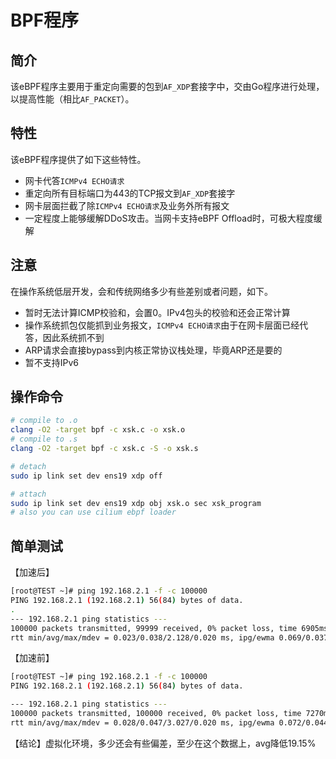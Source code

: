 # BPF程序

## 简介

该eBPF程序主要用于重定向需要的包到`AF_XDP`套接字中，交由Go程序进行处理，以提高性能（相比`AF_PACKET`）。

## 特性

该eBPF程序提供了如下这些特性。

* 网卡代答`ICMPv4 ECHO请求`
* 重定向所有目标端口为443的TCP报文到`AF_XDP`套接字
* 网卡层面拦截了除`ICMPv4 ECHO请求`及业务外所有报文
* 一定程度上能够缓解DDoS攻击。当网卡支持eBPF Offload时，可极大程度缓解

## 注意

在操作系统低层开发，会和传统网络多少有些差别或者问题，如下。

* 暂时无法计算ICMP校验和，会置0。IPv4包头的校验和还会正常计算
* 操作系统抓包仅能抓到业务报文，`ICMPv4 ECHO请求`由于在网卡层面已经代答，因此系统抓不到
* ARP请求会直接bypass到内核正常协议栈处理，毕竟ARP还是要的
* 暂不支持IPv6

## 操作命令

```bash
# compile to .o
clang -O2 -target bpf -c xsk.c -o xsk.o
# compile to .s
clang -O2 -target bpf -c xsk.c -S -o xsk.s

# detach
sudo ip link set dev ens19 xdp off

# attach
sudo ip link set dev ens19 xdp obj xsk.o sec xsk_program
# also you can use cilium ebpf loader
```

## 简单测试

【加速后】
```bash
[root@TEST ~]# ping 192.168.2.1 -f -c 100000
PING 192.168.2.1 (192.168.2.1) 56(84) bytes of data.
.
--- 192.168.2.1 ping statistics ---
100000 packets transmitted, 99999 received, 0% packet loss, time 6905ms
rtt min/avg/max/mdev = 0.023/0.038/2.128/0.020 ms, ipg/ewma 0.069/0.037 ms

```

【加速前】
```bash
[root@TEST ~]# ping 192.168.2.1 -f -c 100000
PING 192.168.2.1 (192.168.2.1) 56(84) bytes of data.

--- 192.168.2.1 ping statistics ---
100000 packets transmitted, 100000 received, 0% packet loss, time 7270ms
rtt min/avg/max/mdev = 0.028/0.047/3.027/0.020 ms, ipg/ewma 0.072/0.044 ms

```

【结论】虚拟化环境，多少还会有些偏差，至少在这个数据上，avg降低19.15%

